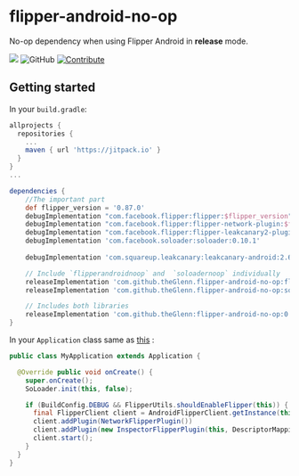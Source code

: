 # flipper-android-no-op
No-op dependency when using Flipper Android in **release** mode.

[![](https://jitpack.io/v/theGlenn/flipper-android-no-op.svg)](https://jitpack.io/#theGlenn/flipper-android-no-op)
![GitHub](https://img.shields.io/github/license/theglenn/flipper-android-no-op.svg)
[![Contribute](https://img.shields.io/badge/contributions-friendly-b44ac1.svg)](https://egghead.io/series/how-to-contribute-to-an-open-source-project-on-github)

## Getting started

In your `build.gradle`:

```groovy
allprojects {
  repositories {
    ...
    maven { url 'https://jitpack.io' }
  }
}
...

dependencies {
    //The important part
    def flipper_version = '0.87.0'
    debugImplementation "com.facebook.flipper:flipper:$flipper_version"
    debugImplementation "com.facebook.flipper:flipper-network-plugin:$flipper_version"
    debugImplementation "com.facebook.flipper:flipper-leakcanary2-plugin:$flipper_version"
    debugImplementation 'com.facebook.soloader:soloader:0.10.1'
    
    debugImplementation 'com.squareup.leakcanary:leakcanary-android:2.6'

    // Include `flipperandroidnoop` and  `soloadernoop` individually
    releaseImplementation 'com.github.theGlenn.flipper-android-no-op:flipperandroidnoop:0.6.0'
    releaseImplementation 'com.github.theGlenn.flipper-android-no-op:soloadernoop:0.6.0'

    // Includes both libraries
    releaseImplementation 'com.github.theGlenn:flipper-android-no-op:0.6.0'
}
```

In your `Application` class same as [this](https://fbflipper.com/docs/getting-started/android-native#application-setup) :
```java
public class MyApplication extends Application {

  @Override public void onCreate() {
    super.onCreate();
    SoLoader.init(this, false);

    if (BuildConfig.DEBUG && FlipperUtils.shouldEnableFlipper(this)) {
      final FlipperClient client = AndroidFlipperClient.getInstance(this);
      client.addPlugin(NetworkFlipperPlugin())
      client.addPlugin(new InspectorFlipperPlugin(this, DescriptorMapping.withDefaults()));
      client.start();
    }
  }
}
```
